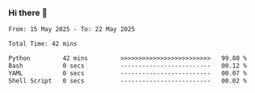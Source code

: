 ### Hi there 👋

<!--
**ututono/ututono** is a ✨ _special_ ✨ repository because its `README.md` (this file) appears on your GitHub profile.

Here are some ideas to get you started:

- 🔭 I’m currently working on ...
- 🌱 I’m currently learning ...
- 👯 I’m looking to collaborate on ...
- 🤔 I’m looking for help with ...
- 💬 Ask me about ...
- 📫 How to reach me: ...
- 😄 Pronouns: ...
- ⚡ Fun fact: ...
-->



<!--START_SECTION:waka-->

```txt
From: 15 May 2025 - To: 22 May 2025

Total Time: 42 mins

Python         42 mins         >>>>>>>>>>>>>>>>>>>>>>>>>   99.80 %
Bash           0 secs          -------------------------   00.12 %
YAML           0 secs          -------------------------   00.07 %
Shell Script   0 secs          -------------------------   00.02 %
```

<!--END_SECTION:waka-->
